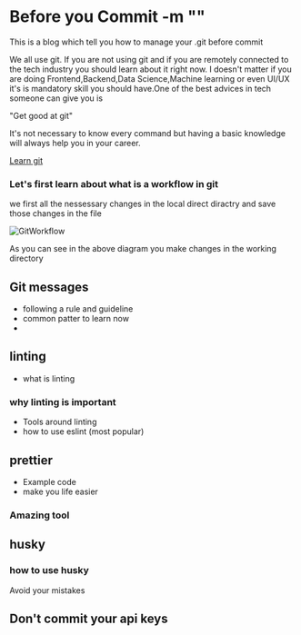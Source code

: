 # Before you Commit -m ""

This is a blog which tell you how to manage your .git before commit

We all use git. If you are not using git and if you are remotely connected to the tech industry you should learn about it right now. I doesn't matter if you are doing Frontend,Backend,Data Science,Machine learning or even UI/UX it's is mandatory skill you should have.One of the best advices in tech someone can give you is 

"Get good at git"

It's not necessary to know every command but having a basic knowledge will always help you in your career.

[Learn git](https://www.youtube.com/watch?v=apGV9Kg7ics)


### Let's first learn about what is a workflow in git
we first all the nessessary changes in the local direct diractry and save those changes in the file


![GitWorkflow](./gitWorkflow.jpeg)

As you can see in the above diagram you make changes in the working directory 

## Git messages

- following a rule and guideline
- common patter to learn now
- 


## linting
- what is linting
### why linting is important
- Tools around linting
- how to use eslint (most popular)

## prettier

- Example code
- make you life easier

### Amazing tool

## husky
### how to use husky

Avoid your mistakes

## Don't commit your api keys

